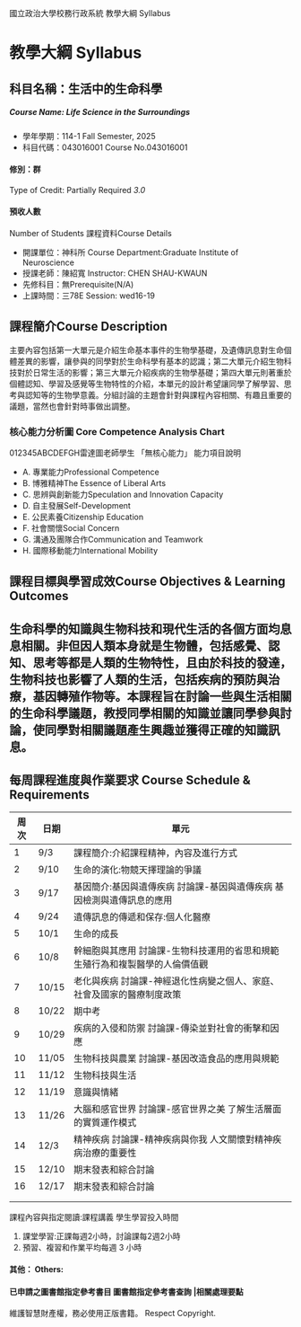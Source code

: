 國立政治大學校務行政系統 教學大綱 Syllabus
# 教學大綱 Syllabus
##  科目名稱：生活中的生命科學
#####  Course Name: Life Science in the Surroundings
  * 學年學期：114-1 Fall Semester, 2025 
  * 科目代碼：043016001 Course No.043016001
#### 修別：群
Type of Credit: Partially Required 
_3.0_
#### 預收人數
Number of Students
課程資料Course Details
  * 開課單位：神科所 Course Department:Graduate Institute of Neuroscience 
  * 授課老師：陳紹寬 Instructor: CHEN SHAU-KWAUN 
  * 先修科目：無Prerequisite(N/A)
  * 上課時間：三78E Session: wed16-19
##  課程簡介Course Description
主要內容包括第一大單元是介紹生命基本事件的生物學基礎，及遺傳訊息對生命個體差異的影響，讓參與的同學對於生命科學有基本的認識；第二大單元介紹生物科技對於日常生活的影響；第三大單元介紹疾病的生物學基礎；第四大單元則著重於個體認知、學習及感覺等生物特性的介紹，本單元的設計希望讓同學了解學習、思考與認知等的生物學意義。分組討論的主題會針對與課程內容相關、有趣且重要的議題，當然也會針對時事做出調整。
###  核心能力分析圖 Core Competence Analysis Chart
012345ABCDEFGH雷達圖老師學生
「無核心能力」 
能力項目說明
  * A. 專業能力Professional Competence
  * B. 博雅精神The Essence of Liberal Arts
  * C. 思辨與創新能力Speculation and Innovation Capacity
  * D. 自主發展Self-Development
  * E. 公民素養Citizenship Education
  * F. 社會關懷Social Concern
  * G. 溝通及團隊合作Communication and Teamwork
  * H. 國際移動能力International Mobility
##  課程目標與學習成效Course Objectives & Learning Outcomes 
生命科學的知識與生物科技和現代生活的各個方面均息息相關。非但因人類本身就是生物體，包括感覺、認知、思考等都是人類的生物特性，且由於科技的發達，生物科技也影響了人類的生活，包括疾病的預防與治療，基因轉殖作物等。本課程旨在討論一些與生活相關的生命科學議題，教授同學相關的知識並讓同學參與討論，使同學對相關議題產生興趣並獲得正確的知識訊息。  
---  
##  每周課程進度與作業要求 Course Schedule & Requirements
|  周次 |  日期 |  單元  
---|---|---  
1 |  9/3 |  課程簡介:介紹課程精神，內容及進行方式  
2 |  9/10 |  生命的演化:物競天擇理論的爭議  
3 |  9/17 |  基因簡介:基因與遺傳疾病 討論課-基因與遺傳疾病 基因檢測與遺傳訊息的應用  
4 |  9/24 |  遺傳訊息的傳遞和保存:個人化醫療  
5 |  10/1 |  生命的成長  
6 |  10/8 |  幹細胞與其應用 討論課-生物科技運用的省思和規範 生殖行為和複製醫學的人倫價值觀  
7 |  10/15 |  老化與疾病 討論課-神經退化性病變之個人、家庭、社會及國家的醫療制度政策  
8 |  10/22 |  期中考  
9 |  10/29 |  疾病的入侵和防禦 討論課-傳染並對社會的衝擊和因應  
10 |  11/05 |  生物科技與農業 討論課-基因改造食品的應用與規範  
11 |  11/12 |  生物科技與生活  
12 |  11/19 |  意識與情緒  
13 |  11/26 |  大腦和感官世界 討論課-感官世界之美 了解生活層面的實質運作模式  
14 |  12/3 |  精神疾病 討論課-精神疾病與你我 人文關懷對精神疾病治療的重要性  
15 |  12/10 |  期末發表和綜合討論  
16 |  12/17 |  期末發表和綜合討論  
|  |   
|  |   
課程內容與指定閱讀:課程講義
學生學習投入時間 
1. 課堂學習:正課每週2小時，討論課每2週2小時
2. 預習、複習和作業平均每週 3 小時  
####  其他： Others:
####  已申請之圖書館指定參考書目  圖書館指定參考書查詢 |相關處理要點
維護智慧財產權，務必使用正版書籍。 Respect Copyright.